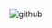![github](https://user-images.githubusercontent.com/91800329/196031372-db21529c-8875-4f52-a717-98e465f5ca84.png)
